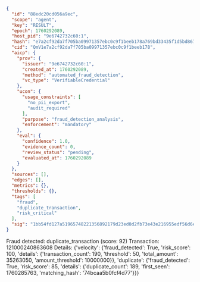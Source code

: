 ```json
{
  "id": "88edc20cd056a9ec",
  "scope": "agent",
  "key": "RESULT",
  "epoch": 1760292089,
  "host_pid": "9e6742732c60:1",
  "hash": "e7a2cf92da7f705ba09971357ebc0c9f1beeb178a769bd33435f1d5bd8674e21",
  "cid": "QmV1e7a2cf92da7f705ba09971357ebc0c9f1beeb178",
  "aicp": {
    "prov": {
      "issuer": "9e6742732c60:1",
      "created_at": 1760292089,
      "method": "automated_fraud_detection",
      "vc_type": "VerifiableCredential"
    },
    "ucon": {
      "usage_constraints": [
        "no_pii_export",
        "audit_required"
      ],
      "purpose": "fraud_detection_analysis",
      "enforcement": "mandatory"
    },
    "eval": {
      "confidence": 1.0,
      "evidence_count": 0,
      "review_status": "pending",
      "evaluated_at": 1760292089
    }
  },
  "sources": [],
  "edges": [],
  "metrics": {},
  "thresholds": {},
  "tags": [
    "fraud",
    "duplicate_transaction",
    "risk_critical"
  ],
  "sig": "1bb54fd127a51965748221356892179d23ed0d2fb73e43e216955edf56d6e9ca"
}
```

Fraud detected: duplicate_transaction (score: 92)
Transaction: 121000240863608
Details: {'velocity': {'fraud_detected': True, 'risk_score': 100, 'details': {'transaction_count': 190, 'threshold': 50, 'total_amount': 35263050, 'amount_threshold': 10000000}}, 'duplicate': {'fraud_detected': True, 'risk_score': 85, 'details': {'duplicate_count': 189, 'first_seen': 1760285763, 'matching_hash': '74bcaa5b0fcf4d77'}}}